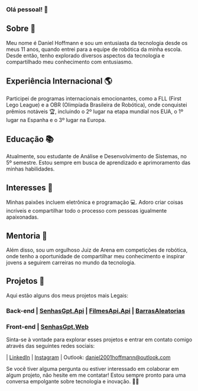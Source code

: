 ### Olá pessoal! 👋

## Sobre 🚀
Meu nome é Daniel Hoffmann e sou um entusiasta da tecnologia desde os meus 11 anos, quando entrei para a equipe de robótica da minha escola. Desde então, tenho explorado diversos aspectos da tecnologia e compartilhado meu conhecimento com entusiasmo.

## Experiência Internacional 🌎
Participei de programas internacionais emocionantes, como a FLL (First Lego League) e a OBR (Olimpíada Brasileira de Robótica), onde conquistei prêmios notáveis 🏆, incluindo o 2º lugar na etapa mundial nos EUA, o 1º lugar na Espanha e o 3º lugar na Europa.

## Educação 📚
Atualmente, sou estudante de Análise e Desenvolvimento de Sistemas, no 5º semestre. Estou sempre em busca de aprendizado e aprimoramento das minhas habilidades.

## Interesses 🌟
Minhas paixões incluem eletrônica e programação 💻. Adoro criar coisas incríveis e compartilhar todo o processo com pessoas igualmente apaixonadas.

## Mentoria 🤖
Além disso, sou um orgulhoso Juiz de Arena em competições de robótica, onde tenho a oportunidade de compartilhar meu conhecimento e inspirar jovens a seguirem carreiras no mundo da tecnologia.

## Projetos 🚀
Aqui estão alguns dos meus projetos mais Legais:

### Back-end | [SenhasGpt.Api](https://github.com/DanielHoffmannO/SenhasGpt.Api) | [FilmesApi.Api](https://github.com/DanielHoffmannO/FilmesApi) | [BarrasAleatorias](https://github.com/DanielHoffmannO/BarrasAleatorias)
### Front-end | [SenhasGpt.Web](https://github.com/DanielHoffmannO/SenhasGpt.Web) 

Sinta-se à vontade para explorar esses projetos e entrar em contato comigo através das seguintes redes sociais:

| [LinkedIn](https://www.linkedin.com/in/daniel-hoffmann-bonicio/) 
| [Instagram](https://www.instagram.com/daniel_hoffmann.b/) 
| Outlook: daniel2001hoffmann@outlook.com

Se você tiver alguma pergunta ou estiver interessado em colaborar em algum projeto, não hesite em me contatar! Estou sempre pronto para uma conversa empolgante sobre tecnologia e inovação. 💬✨

